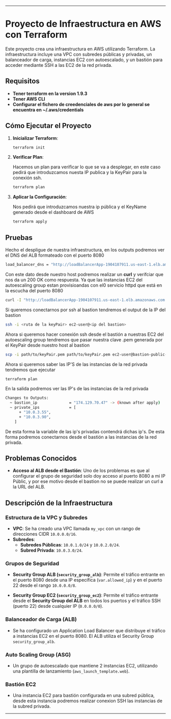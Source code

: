 ---

# Proyecto de Infraestructura en AWS con Terraform

Este proyecto crea una infraestructura en AWS utilizando Terraform. La infraestructura incluye una VPC con subredes públicas y privadas, un balanceador de carga, instancias EC2 con autoescalado, y un bastión para acceder mediante SSH a las EC2 de la red privada.

## Requisitos

- **Tener terraform en la version 1.9.3**
- **Tener AWS CLI**
- **Configurar el fichero de creedenciales de aws por lo general se encuentra en ~/.aws/credentials**

## Cómo Ejecutar el Proyecto

1. **Inicializar Terraform**:
    
   ```sh
   terraform init
   ```
2. **Verificar Plan**:
    
    Hacemos un plan para verificar lo que se va a desplegar, en este caso pedirá que introduzcamos nuesta IP          publica y la KeyPair para la conexión ssh.
    ```sh
    terraform plan
    ```

3. **Aplicar la Configuración**:

    Nos pedirá que introduzcamos nuestra ip pública y el KeyName generado desde el dashboard de AWS
   ```sh
   terraform apply
   ```
## Pruebas

Hecho el despligue de nuestra infraestructura, en los outputs podremos ver el DNS del ALB formateado con el puerto 8080

```sh
load_balancer_dns = "http://loadBalancerApp-1904107911.us-east-1.elb.amazonaws.com:8080"
```

Con este dato desde nuestro host podremos realizar un **curl** y verifciar que nos da un 200 OK como respuesta. Ya que las instancias EC2 del autoescaling group estan provisioandas con el0 servicio httpd que está en la escucha del puerto 8080

```sh
curl -I "http://loadBalancerApp-1904107911.us-east-1.elb.amazonaws.com:8080"
```

Si queremos conectarnos  por ssh al bastion tendremos el output de la IP del bastion

```sh
ssh -i <ruta de la keyPair> ec2-user@<ip del bastion>
```

Ahora si queremos hacer conexión ssh desde el bastión a nuestras EC2 del autoescaling group tendremos que pasar nuestra clave .pem generada por el KeyPair desde nuestro host al bastion

```sh
scp -i path/to/keyPair.pem path/to/keyPair.pem ec2-user@bastion-public-ip:/home/ec2-user/private-key.pem
```
Ahora si queremos saber las IP'S de las instancias de la red privada tendremos que ejecutar

```sh
terraform plan
```
En la salida podremos ver las IP's de las instancias de la red privada

```sh
Changes to Outputs:
  ~ bastion_ip              = "174.129.70.47" -> (known after apply)
  ~ private_ips             = [
      + "10.0.3.55",
      + "10.0.3.90",
    ]
```

De esta forma la variable de las ip's privadas contendrá dichas ip's. De esta forma podremos conectarnos desde el bastión a las instancias de la red privada.

## Problemas Conocidos

- **Acceso al ALB desde el Bastión**:  Uno de los problemas es que al configurar el grupo de seguridad solo doy acceso al puerto 8080 a mi IP Públic, y por ese motivo desde el bastion no se puede realizar un curl a la URL del ALB. 

## Descripción de la Infraestructura

### Estructura de la VPC y Subredes

- **VPC**: Se ha creado una VPC llamada `my_vpc` con un rango de direcciones CIDR `10.0.0.0/16`.
- **Subredes**:
  - **Subredes Públicas**: `10.0.1.0/24` y `10.0.2.0/24`.
  - **Subred Privada**: `10.0.3.0/24`.

### Grupos de Seguridad

- **Security Group ALB (`security_group_alb`)**: Permite el tráfico entrante en el puerto 8080 desde una IP específica (`var.allowed_ip`) y en el puerto 22 desde el rango `10.0.0.0/8`.

- **Security Group EC2 (`security_group_ec2`)**: Permite el tráfico entrante desde el **Security Group del ALB** en todos los puertos y el tráfico SSH (puerto 22) desde cualquier IP (`0.0.0.0/0`).

### Balanceador de Carga (ALB)

- Se ha configurado un Application Load Balancer que distribuye el tráfico a instancias EC2 en el puerto 8080. El ALB utiliza el Security Group `security_group_alb`.

### Auto Scaling Group (ASG)

- Un grupo de autoescalado que mantiene 2 instancias EC2, utilizando una plantilla de lanzamiento (`aws_launch_template.web`).

### Bastión EC2

- Una instancia EC2 para bastión configurada en una subred pública, desde esta instancia podremos realizar conexion SSH las instancias de la subred privada.

---